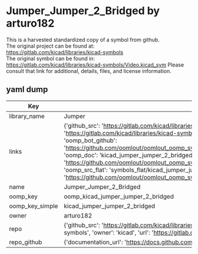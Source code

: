 # Jumper_Jumper_2_Bridged by arturo182  
This is a harvested standardized copy of a symbol from github.  
The original project can be found at:  
https://gitlab.com/kicad/libraries/kicad-symbols  
The original symbol can be found in:
https://gitlab.com/kicad/libraries/kicad-symbols/Video.kicad_sym
Please consult that link for additional, details, files, and license information.  
## yaml dump  
| Key | Value |  
| --- | --- |  
| library_name | Jumper |  
| links | {'github_src': 'https://gitlab.com/kicad/libraries/kicad-symbols/Video.kicad_sym', 'github_src_repo': 'https://gitlab.com/kicad/libraries/kicad-symbols', 'oomp_bot': 'kicad_jumper_jumper_2_bridged/working', 'oomp_bot_github': 'https://github.com/oomlout/oomlout_oomp_symbol_bot/tree/main/kicad_jumper_jumper_2_bridged/working', 'oomp_doc': 'kicad_jumper_jumper_2_bridged/working', 'oomp_doc_github': 'https://github.com/oomlout/oomlout_oomp_symbol_doc/tree/main/kicad_jumper_jumper_2_bridged/working', 'oomp_src_flat': 'symbols_flat/kicad_jumper_jumper_2_bridged/working', 'oomp_src_flat_github': 'https://github.com/oomlout/oomlout_oomp_symbol_src/tree/main/kicad_jumper_jumper_2_bridged/working'} |  
| name | Jumper_Jumper_2_Bridged |  
| oomp_key | oomp_kicad_jumper_jumper_2_bridged |  
| oomp_key_simple | kicad_jumper_jumper_2_bridged |  
| owner | arturo182 |  
| repo | {'github_src': 'https://gitlab.com/kicad/libraries/kicad-symbols/Video.kicad_sym', 'name': 'libraries/kicad-symbols', 'owner': 'kicad', 'url': 'https://gitlab.com/kicad/libraries/kicad-symbols'} |  
| repo_github | {'documentation_url': 'https://docs.github.com/rest/repos/repos#get-a-repository', 'message': 'Not Found'} |  

